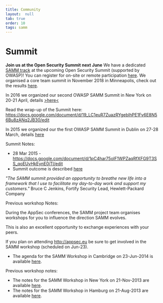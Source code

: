 ```yaml
---
title: Community
layout:  null
tab: true
order: 10
tags: samm
---
```


# Summit

**Join us at the Open Security Summit next June**
We have a dedicated [SAMM track](https://opensecuritysummit.org/tracks/owasp-samm/) at the
upcoming Open Security Summit (supported by OWASP)\!
You can register for on-site or remote participation
[here](https://opensecuritysummit.org/tickets/).
We organised a core team summit in November 2018 in Minneapolis, check out the results
[here](https://github.com/OWASP/samm/blob/master/Supporting%20Resources/v2.0/summit-201810-Minneapolis/Summit-outcomes.md).

In 2016 we organized our second OWASP SAMM Summit in New York on 20-21
April, details [\>here\<](https://www.owasp.org/index.php/OWASP_SAMM_Summit_2016)

Read the wrap-up of the Summit here: <https://docs.google.com/document/d/19_LC1euR7ZuazRYgeblhPE1Fv6E8N56Bu8zANq2JB30/edit>

In 2015 we organized our the first OWASP SAMM Summit in Dublin on 27-28
March, details [here](https://www.owasp.org/index.php/OWASP_SAMM_Summit_2015)

Summit Notes:

  - 28 Mar 2015 -
    <https://docs.google.com/document/d/1pC4har75olF1WPZaqRfXFG9T3SS_qoEUvHkEynE0iTI/edit>
  - Summit outcome is described
    [here](http://www.opensamm.org/2015/04/opensamm-summit-dublin-outcome/)

*"The SAMM summit provided an opportunity to breathe new life into a
framework that I use to facilitate my day-to-day work and support my
customers."* Bruce C Jenkins, Fortify Security Lead, Hewlett-Packard
Company

Previous workshop Notes:

During the AppSec conferences, the SAMM project team organises workshops
for you to influence the direction SAMM evolves.

This is also an excellent opportunity to exchange experiences with your
peers.

If you plan on attending <http://appsec.eu> be sure to get involved in
the SAMM workshop (scheduled on Jun-23).

  - The agenda for the SAMM Workshop in Cambridge on 23-Jun-2014 is
    available
    [here](https://docs.google.com/document/d/1tXqIovpSuFqycVYetdGSC2PiPygySymiLUhHT5yHR2M/edit).

Previous workshop notes:

  - The notes for the SAMM Workshop in New York on 21-Nov-2013 are
    available
    [here](https://docs.google.com/document/d/1PwoDVsWyhoWksBiLIRh8UOh-QCs8H7QMqrSUsS13WzU/edit).
  - The notes for the SAMM Workshop in Hamburg on 21-Aug-2013 are
    available
    [here](https://docs.google.com/document/d/12mB7FkmhcI04YDZle_VD90n1xcENgNhAGqZkCAb6EkM/edit).
